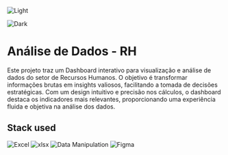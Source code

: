 ![Light](https://github.com/user-attachments/assets/3fbe2ade-22fa-4f91-b090-f8ff438d273f)

![Dark](https://github.com/user-attachments/assets/3ef76bbc-fc3c-4e93-9760-9b6db1b11055)

# Análise de Dados - RH
Este projeto traz um Dashboard interativo para visualização e análise de dados do setor de Recursos Humanos. O objetivo é transformar informações brutas em insights valiosos, facilitando a tomada de decisões estratégicas. Com um design intuitivo e precisão nos cálculos, o dashboard destaca os indicadores mais relevantes, proporcionando uma experiência fluida e objetiva na análise dos dados.

## Stack used
![Excel](https://img.shields.io/badge/Microsoft_Excel-217346?style=for-the-badge&logo=laravel&logoColor=white) ![xlsx](https://img.shields.io/badge/.xlsx-%FFF.svg?style=for-the-badge&logo=scala&logoColor=black) ![Data Manipulation](https://img.shields.io/badge/Data%20Manipulation-%230078D7.svg?style=for-the-badge&logo=unocss&logoColor=white) ![Figma](https://img.shields.io/badge/figma-%23F24E1E.svg?style=for-the-badge&logo=figma&logoColor=white) 
